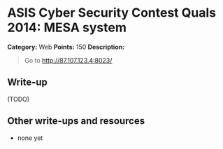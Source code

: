 # ASIS Cyber Security Contest Quals 2014: MESA system

**Category:** Web
**Points:** 150
**Description:**

> Go to <http://87.107.123.4:8023/>

## Write-up

(TODO)

## Other write-ups and resources

* none yet

